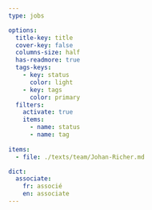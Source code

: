 ```yaml
---
type: jobs

options:
  title-key: title
  cover-key: false
  columns-size: half
  has-readmore: true
  tags-keys: 
    - key: status
      color: light
    - key: tags
      color: primary
  filters: 
    activate: true
    items: 
      - name: status
      - name: tag
    
items:
  - file: ./texts/team/Johan-Richer.md

dict:
  associate:
    fr: associé
    en: associate
---
```

